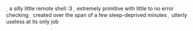   a silly little remote shell :3
  extremely primitive with little to no error checking
  created over the span of a few sleep-deprived minutes
  utterly useless at its only job
